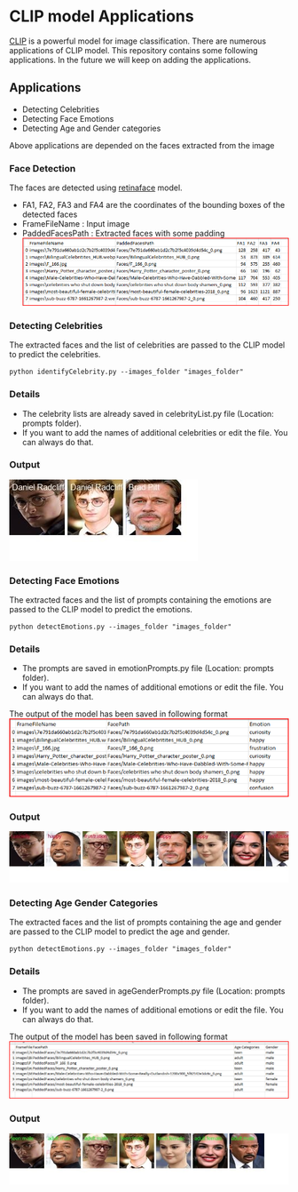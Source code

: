 # CLIP model Applications
[CLIP](https://github.com/openai/CLIP) is a powerful model for image classification. There are numerous applications of CLIP model.
This repository contains some following applications. In the future we will keep on adding the applications.

## Applications
* Detecting Celebrities
* Detecting Face Emotions
* Detecting Age and Gender categories 

Above applications are depended on the faces extracted from the image
### Face Detection
The faces are detected using [retinaface](https://github.com/serengil/retinaface) model.
* FA1, FA2, FA3 and FA4 are the coordinates of the bounding boxes of the detected faces
* FrameFileName : Input image
* PaddedFacesPath : Extracted faces with some padding
![img.png](img.png)

### Detecting Celebrities
The extracted faces and the list of celebrities are passed to the CLIP model to predict the celebrities.
```
python identifyCelebrity.py --images_folder "images_folder"
```
### Details
* The celebrity lists are already saved in celebrityList.py file (Location: prompts folder).
* If you want to add the names of additional celebrities or edit the file. You can always do that.

### Output
![img_1.png](img_1.png)

### Detecting Face Emotions
The extracted faces and the list of prompts containing the emotions are passed to the CLIP model to predict the emotions.
```
python detectEmotions.py --images_folder "images_folder"
```
### Details
* The prompts are saved in emotionPrompts.py file (Location: prompts folder).
* If you want to add the names of additional emotions or edit the file. You can always do that.

The output of the model has been saved in following format
![img_2.png](img_2.png)

### Output
![img_3.png](img_3.png)

### Detecting Age Gender Categories
The extracted faces and the list of prompts containing the age and gender are passed to the CLIP model to predict the age and gender.
```
python detectEmotions.py --images_folder "images_folder"
```
### Details
* The prompts are saved in ageGenderPrompts.py file (Location: prompts folder).
* If you want to add the names of additional emotions or edit the file. You can always do that.

The output of the model has been saved in following format
![img_4.png](img_4.png)

### Output
![img_5.png](img_5.png)



